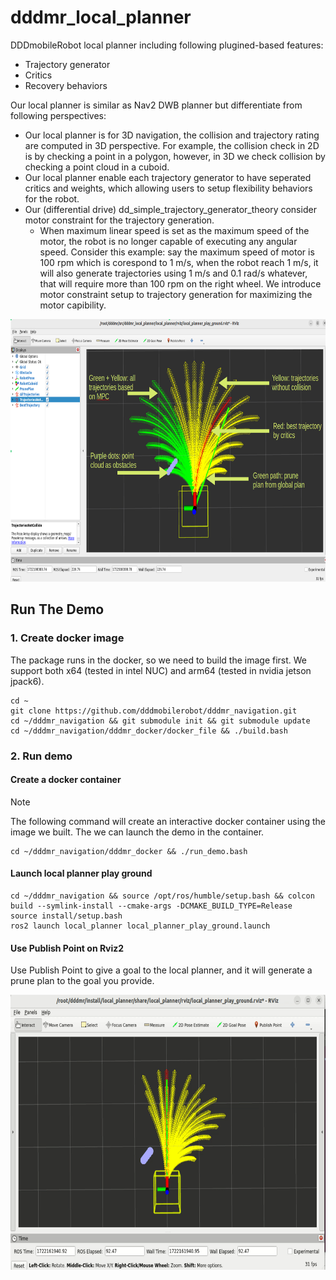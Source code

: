 # dddmr_local_planner

DDDmobileRobot local planner including following plugined-based features:
- Trajectory generator
- Critics
- Recovery behaviors

Our local planner is similar as Nav2 DWB planner but differentiate from following perspectives:
- Our local planner is for 3D navigation, the collision and trajectory rating are computed in 3D perspective. For example, the collision check in 2D is by checking a point in a polygon, however, in 3D we check collision by checking a point cloud in a cuboid.
- Our local planner enable each trajectory generator to have seperated critics and weights, which allowing users to setup flexibility behaviors for the robot.
- Our (differential drive) dd_simple_trajectory_generator_theory consider motor constraint for the trajectory generation.
  - When maximum linear speed is set as the maximum speed of the motor, the robot is no longer capable of executing any angular speed. Consider this example: say the maximum speed of motor is 100 rpm which is corespond to 1 m/s, when the robot reach 1 m/s, it will also generate trajectories using 1 m/s and 0.1 rad/s whatever, that will require more than 100 rpm on the right wheel. We introduce motor constraint setup to trajectory generation for maximizing the motor capibility.
<p align='center'>
    <img src="https://github.com/dddmobilerobot/dddmr_documentation_materials/blob/main/local_planner/local_planner_play_ground_annotated.png" width="720" height="420"/>
</p>


## Run The Demo
### 1. Create docker image
The package runs in the docker, so we need to build the image first. We support both x64 (tested in intel NUC) and arm64 (tested in nvidia jetson jpack6).
```
cd ~
git clone https://github.com/dddmobilerobot/dddmr_navigation.git
cd ~/dddmr_navigation && git submodule init && git submodule update
cd ~/dddmr_navigation/dddmr_docker/docker_file && ./build.bash
```
### 2. Run demo
#### Create a docker container
> [!NOTE]
> The following command will create an interactive docker container using the image we built. The we can launch the demo in the container.
```
cd ~/dddmr_navigation/dddmr_docker && ./run_demo.bash
```
#### Launch local planner play ground
```
cd ~/dddmr_navigation && source /opt/ros/humble/setup.bash && colcon build --symlink-install --cmake-args -DCMAKE_BUILD_TYPE=Release
source install/setup.bash
ros2 launch local_planner local_planner_play_ground.launch
```
#### Use Publish Point on Rviz2
Use Publish Point to give a goal to the local planner, and it will generate a prune plan to the goal you provide.
<p align='center'>
    <img src="https://github.com/dddmobilerobot/dddmr_documentation_materials/blob/main/local_planner/local_planner_play_ground.gif" width="700" height="440"/>
</p>
